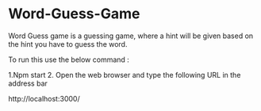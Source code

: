 # Word-Guess-Game
Word Guess game is a guessing game, where a hint will be given based on the hint you have to guess the word.


To run this use the below command :

1.Npm start
2. Open the web browser and type the following URL in the address bar 

http://localhost:3000/



